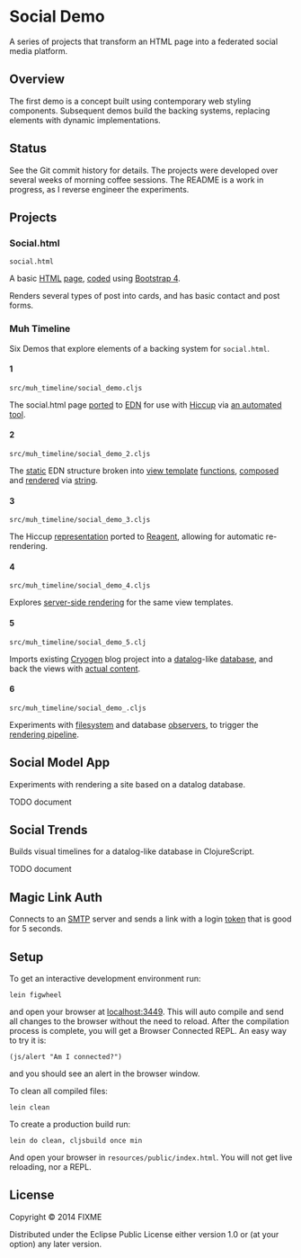 # Social Demo

A series of projects that transform an HTML page into a federated social media platform.

## Overview

The first demo is a concept built using contemporary web styling components. Subsequent demos build the backing systems, replacing elements with dynamic implementations.

## Status

See the Git commit history for details. The projects were developed over several weeks of morning coffee sessions. The README is a work in progress, as I reverse engineer the experiments.

## Projects

### Social.html

`social.html`

A basic [HTML]() [page](), [coded]() using [Bootstrap 4]().

Renders several types of post into cards, and has basic contact and post forms.

### Muh Timeline

Six Demos that explore elements of a backing system for `social.html`.

#### 1

`src/muh_timeline/social_demo.cljs`

The social.html page [ported]() to [EDN]() for use with [Hiccup]() via [an automated tool]().

#### 2

`src/muh_timeline/social_demo_2.cljs`

The [static]() EDN structure broken into [view template]() [functions](), [composed]() and [rendered]() via [string]().

#### 3

`src/muh_timeline/social_demo_3.cljs`

The Hiccup [representation]() ported to [Reagent](), allowing for automatic re-rendering.

#### 4

`src/muh_timeline/social_demo_4.cljs`

Explores [server-side rendering](datascript) for the same view templates.

#### 5

`src/muh_timeline/social_demo_5.clj`

Imports existing [Cryogen]() blog project into a [datalog]()-like [database](), and back the views with [actual content]().

#### 6

`src/muh_timeline/social_demo_.cljs`

Experiments with [filesystem]() and database [observers](), to trigger the [rendering pipeline]().


## Social Model App

Experiments with rendering a site based on a datalog database.

TODO document

## Social Trends

Builds visual timelines for a datalog-like database in ClojureScript.

TODO document


## Magic Link Auth

Connects to an [SMTP]() server and sends a link with a login [token]() that is good for 5 seconds.

## Setup

To get an interactive development environment run:

    lein figwheel

and open your browser at [localhost:3449](http://localhost:3449/).
This will auto compile and send all changes to the browser without the
need to reload. After the compilation process is complete, you will
get a Browser Connected REPL. An easy way to try it is:

    (js/alert "Am I connected?")

and you should see an alert in the browser window.

To clean all compiled files:

    lein clean

To create a production build run:

    lein do clean, cljsbuild once min

And open your browser in `resources/public/index.html`. You will not
get live reloading, nor a REPL. 

## License

Copyright © 2014 FIXME

Distributed under the Eclipse Public License either version 1.0 or (at your option) any later version.

